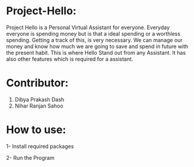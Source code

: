 # Project-Hello:
Project Hello is a Personal Virtual Assistant for everyone. Everyday everyone is spending money but is that a ideal spending or a worthless spending. Getting a track of this, is
very necessary. We can manage our money and know how much we are going to save and spend in future with the present habit. This is where Hello Stand out from any Assistant. It
has also other features which is required for a assistant.

# Contributor:
1. Dibya Prakash Dash
2. Nihar Ranjan Sahoo

# How to use:

1- Install required packages

2- Run the Program
